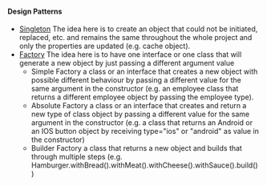 #### Design Patterns
 - [Singleton](./singleton)
 The idea here is to create an object that could not be initiated, replaced, etc. and remains the same throughout the whole project and only the properties are updated (e.g. cache object).<br/>
 - [Factory](./factory)
 The idea here is to have one interface or one class that will generate a new object by just passing a different argument value<br/>
   - Simple Factory
   a class or an interface that creates a new object with possible different behaviour by passing a different value for the same argument in the constructor (e.g. an employee class that returns a different employee object by passing the employee type).<br/>
   - Absolute Factory
   a class or an interface that creates and return a new type of class object by passing a different value for the same argument in the constructor (e.g. a class that returns an Android or an IOS button object by receiving type="ios" or "android" as value in the constructor)<br/>
   - Builder Factory
   a class that returns a new object and builds that through multiple steps (e.g. Hamburger.withBread().withMeat().withCheese().withSauce().build())
